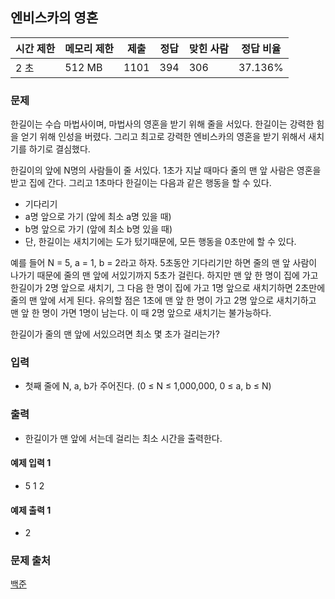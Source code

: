 ## 엔비스카의 영혼
 
|시간 제한|	메모리 제한|	제출|	정답|	맞힌 사람|	정답 비율|
|---|---|---|---|---|---|
|2 초|	512 MB|	1101|	394|	306|	37.136%|

### 문제
한길이는 수습 마법사이며, 마법사의 영혼을 받기 위해 줄을 서있다. 한길이는 강력한 힘을 얻기 위해 인성을 버렸다. 그리고 최고로 강력한 엔비스카의 영혼을 받기 위해서 새치기를 하기로 결심했다.

한길이의 앞에 N명의 사람들이 줄 서있다. 1초가 지날 때마다 줄의 맨 앞 사람은 영혼을 받고 집에 간다. 그리고 1초마다 한길이는 다음과 같은 행동을 할 수 있다.

- 기다리기
- a명 앞으로 가기 (앞에 최소 a명 있을 때)
- b명 앞으로 가기 (앞에 최소 b명 있을 때)
- 단, 한길이는 새치기에는 도가 텄기때문에, 모든 행동을 0초만에 할 수 있다.

예를 들어 N = 5, a = 1, b = 2라고 하자. 5초동안 기다리기만 하면 줄의 맨 앞 사람이 나가기 때문에 줄의 맨 앞에 서있기까지 5초가 걸린다. 하지만 맨 앞 한 명이 집에 가고 한길이가 2명 앞으로 새치기, 그 다음 한 명이 집에 가고 1명 앞으로 새치기하면 2초만에 줄의 맨 앞에 서게 된다. 유의할 점은 1초에 맨 앞 한 명이 가고 2명 앞으로 새치기하고 맨 앞 한 명이 가면 1명이 남는다. 이 때 2명 앞으로 새치기는 불가능하다.

한길이가 줄의 맨 앞에 서있으려면 최소 몇 초가 걸리는가?

### 입력
- 첫째 줄에 N, a, b가 주어진다. (0 ≤ N ≤ 1,000,000, 0 ≤ a, b ≤ N)

### 출력
- 한길이가 맨 앞에 서는데 걸리는 최소 시간을 출력한다.

#### 예제 입력 1 
- 5 1 2

#### 예제 출력 1 
- 2

### 문제 출처
[백준](https://www.acmicpc.net/problem/16568)